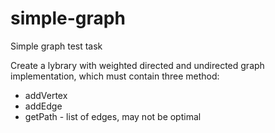 # simple-graph
Simple graph test task

Create a lybrary with weighted directed and undirected graph implementation, which must contain three method:
 - addVertex
 - addEdge
 - getPath - list of edges, may not be optimal
